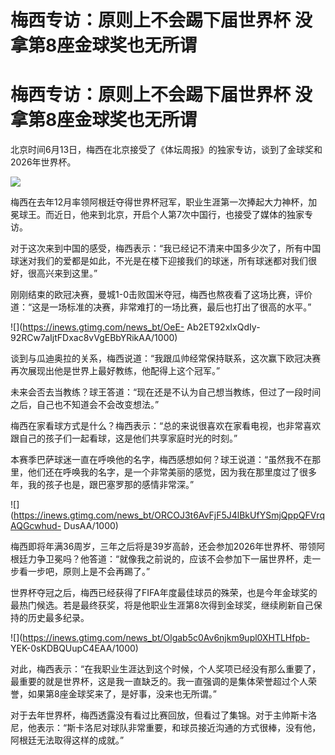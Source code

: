 # 梅西专访：原则上不会踢下届世界杯 没拿第8座金球奖也无所谓

# 梅西专访：原则上不会踢下届世界杯 没拿第8座金球奖也无所谓

北京时间6月13日，梅西在北京接受了《体坛周报》的独家专访，谈到了金球奖和2026年世界杯。

![](https://inews.gtimg.com/news_bt/OzMaJCsWI0uZconqi_r79syhhfXLRApTZoyQqHc5NpcfsAA/1000)

梅西在去年12月率领阿根廷夺得世界杯冠军，职业生涯第一次捧起大力神杯，加冕球王。而近日，他来到北京，开启个人第7次中国行，也接受了媒体的独家专访。

对于这次来到中国的感受，梅西表示：“我已经记不清来中国多少次了，所有中国球迷对我们的爱都是如此，不光是在楼下迎接我们的球迷，所有球迷都对我们很好，很高兴来到这里。”

刚刚结束的欧冠决赛，曼城1-0击败国米夺冠，梅西也熬夜看了这场比赛，评价道：“这是一场标准的决赛，非常难打的一场比赛，最后也打出了很高的水平。”

![](https://inews.gtimg.com/news_bt/OeE-
Ab2ET92xIxQdIy-92RCw7aIjtFDxac8vVgEBbYRikAA/1000)

谈到与瓜迪奥拉的关系，梅西说道：“我跟瓜帅经常保持联系，这次赢下欧冠决赛再次展现出他是世界上最好教练，他配得上这个冠军。”

未来会否去当教练？球王答道：“现在还是不认为自己想当教练，但过了一段时间之后，自己也不知道会不会改变想法。”

梅西在家看球方式是什么？梅西表示：“总的来说很喜欢在家看电视，也非常喜欢跟自己的孩子们一起看球，这是他们共享家庭时光的时刻。”

本赛季巴萨球迷一直在呼唤他的名字，梅西感想如何？球王说道：“虽然我不在那里，他们还在呼唤我的名字，是一个非常美丽的感觉，因为我在那里度过了很多年，我的孩子也是，跟巴塞罗那的感情非常深。”

![](https://inews.gtimg.com/news_bt/ORCOJ3t6AvFjF5J4lBkUfYSmjQppQFVrqAQGcwhud-
DusAA/1000)

梅西即将年满36周岁，三年之后将是39岁高龄，还会参加2026年世界杯、带领阿根廷力争卫冕吗？他答道：“就像我之前说的，应该不会参加下一届世界杯，走一步看一步吧，原则上是不会再踢了。”

世界杯夺冠之后，梅西已经获得了FIFA年度最佳球员的殊荣，也是今年金球奖的最热门候选。若是最终获奖，将是他职业生涯第8次得到金球奖，继续刷新自己保持的历史最多纪录。

![](https://inews.gtimg.com/news_bt/Olgab5c0Av6njkm9upl0XHTLHfpb-
YEK-0sKDBQUupC4EAA/1000)

对此，梅西表示：“在我职业生涯达到这个时候，个人奖项已经没有那么重要了，最重要的就是世界杯，这是我一直缺乏的。我一直强调的是集体荣誉超过个人荣誉，如果第8座金球奖来了，是好事，没来也无所谓。”

对于去年世界杯，梅西透露没有看过比赛回放，但看过了集锦。对于主帅斯卡洛尼，他表示：“斯卡洛尼对球队非常重要，和球员接近沟通的方式很棒，没有他，阿根廷无法取得这样的成就。”

